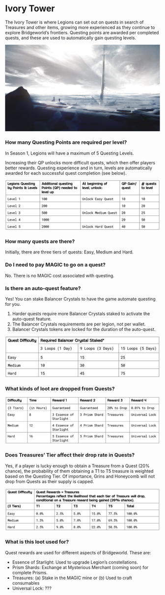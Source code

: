 # Ivory Tower

The Ivory Tower is where Legions can set out on quests in search of Treasures and other items, growing more experienced as they continue to explore Bridgeworld’s frontiers. Questing points are awarded per completed quests, and these are used to automatically gain questing levels.

![](<../../.gitbook/assets/image (20).png>)

### **How many Questing Points are required per level?**&#x20;

In Season 1, Legions will have a maximum of 5 Questing Levels.&#x20;

Increasing their QP unlocks more difficult quests, which then offer players better rewards. Questing experience and in turn, levels are automatically awarded for each successful quest completion (see below).

![](<../../.gitbook/assets/image (9).png>)

### **How many quests are there?**&#x20;

Initially, there are three tiers of quests: Easy, Medium and Hard.&#x20;

### **Do I need to pay MAGIC to go on a quest?**

No. There is no MAGIC cost associated with questing.&#x20;

### **Is there an auto-quest feature?**

Yes! You can stake Balancer Crystals to have the game automate questing for you.&#x20;

1. Harder quests require more Balancer Crystals staked to activate the auto-quest feature.&#x20;
2. The Balancer Crystals requirements are per legion, not per wallet.&#x20;
3. Balancer Crystals tokens are locked for the duration of the auto-quest.

![Note. This requirement is per legion. If you want to send two legions on easy 3 auto-questing loops, you will need to stake and lock 5 x 2 = 10 Balancer Crystals.](<../../.gitbook/assets/image (12).png>)

### **What kinds of loot are dropped from Quests?**

![](<../../.gitbook/assets/image (10).png>)

### **Does Treasures’ Tier affect their drop rate in Quests?**&#x20;

Yes, if a player is lucky enough to obtain a Treasure from a Quest (20% chance), the probability of them obtaining a T1 to T5 treasure is weighted based on the Questing Tier. Of importance, Grins and Honeycomb will not drop from Quests as their supply is capped.

![](<../../.gitbook/assets/image (19).png>)

### **What is this loot used for?**

Quest rewards are used for different aspects of Bridgeworld. These are:

* Essence of Starlight: Used to upgrade Legion’s constellations.&#x20;
* Prism Shards: Exchange at Mysterious Merchant (coming soon) for complete Prisms.&#x20;
* Treasures: (a) Stake in the MAGIC mine or (b) Used to craft consumables&#x20;
* Universal Lock: ???
